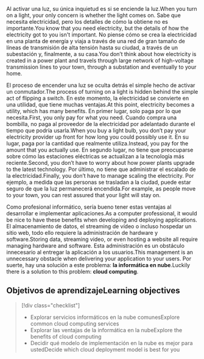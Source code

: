<span data-ttu-id="071a9-101">Al activar una luz, su única inquietud es si se enciende la luz.</span><span class="sxs-lookup"><span data-stu-id="071a9-101">When you turn on a light, your only concern is whether the light comes on.</span></span> <span data-ttu-id="071a9-102">Sabe que necesita electricidad, pero los detalles de cómo la obtiene no es importante.</span><span class="sxs-lookup"><span data-stu-id="071a9-102">You know that you need electricity, but the details of how the electricity got to you isn't important.</span></span> <span data-ttu-id="071a9-103">No piense cómo se crea la electricidad en una planta de energía y viaja a través de una red de gran tamaño de líneas de transmisión de alta tensión hasta su ciudad, a través de un subestación y, finalmente, a su casa.</span><span class="sxs-lookup"><span data-stu-id="071a9-103">You don’t think about how electricity is created in a power plant and travels through large network of high-voltage transmission lines to your town, through a substation and eventually to your home.</span></span>

<span data-ttu-id="071a9-104">El proceso de encender una luz se oculta detrás el simple hecho de activar un conmutador.</span><span class="sxs-lookup"><span data-stu-id="071a9-104">The process of turning on a light is hidden behind the simple act of flipping a switch.</span></span> <span data-ttu-id="071a9-105">En este momento, la electricidad se convierte en una utilidad, que tiene muchas ventajas.</span><span class="sxs-lookup"><span data-stu-id="071a9-105">At this point, electricity becomes a utility, which has many benefits.</span></span> <span data-ttu-id="071a9-106">En primer lugar, solo paga por lo que necesita.</span><span class="sxs-lookup"><span data-stu-id="071a9-106">First, you only pay for what you need.</span></span> <span data-ttu-id="071a9-107">Cuando compra una bombilla, no paga al proveedor de la electricidad por adelantado durante el tiempo que podría usarla.</span><span class="sxs-lookup"><span data-stu-id="071a9-107">When you buy a light bulb, you don’t pay your electricity provider up front for how long you could possibly use it.</span></span> <span data-ttu-id="071a9-108">En su lugar, paga por la cantidad que realmente utiliza.</span><span class="sxs-lookup"><span data-stu-id="071a9-108">Instead, you pay for the amount that you actually use.</span></span> <span data-ttu-id="071a9-109">En segundo lugar, no tiene que preocuparse sobre cómo las estaciones eléctricas se actualizan a la tecnología más reciente.</span><span class="sxs-lookup"><span data-stu-id="071a9-109">Second, you don’t have to worry about how power plants upgrade to the latest technology.</span></span> <span data-ttu-id="071a9-110">Por último, no tiene que administrar el escalado de la electricidad.</span><span class="sxs-lookup"><span data-stu-id="071a9-110">Finally, you don’t have to manage scaling the electricity.</span></span> <span data-ttu-id="071a9-111">Por ejemplo, a medida que las personas se trasladan a la ciudad, puede estar seguro de que la luz permanecerá encendida.</span><span class="sxs-lookup"><span data-stu-id="071a9-111">For example, as people move to your town, you can rest assured that your light will stay on.</span></span>

<span data-ttu-id="071a9-112">Como profesional informático, sería bueno tener estas ventajas al desarrollar e implementar aplicaciones.</span><span class="sxs-lookup"><span data-stu-id="071a9-112">As a computer professional, it would be nice to have these benefits when developing and deploying applications.</span></span> <span data-ttu-id="071a9-113">El almacenamiento de datos, el streaming de vídeo o incluso hospedar un sitio web, todo ello requiere la administración de hardware y software.</span><span class="sxs-lookup"><span data-stu-id="071a9-113">Storing data, streaming video, or even hosting a website all require managing hardware and software.</span></span> <span data-ttu-id="071a9-114">Esta administración es un obstáculo innecesario al entregar la aplicación a los usuarios.</span><span class="sxs-lookup"><span data-stu-id="071a9-114">This management is an unnecessary obstacle when delivering your application to your users.</span></span> <span data-ttu-id="071a9-115">Por suerte, hay una solución a este problema: **la informática en nube**.</span><span class="sxs-lookup"><span data-stu-id="071a9-115">Luckily there is a solution to this problem: **cloud computing**.</span></span>

## <a name="learning-objectives"></a><span data-ttu-id="071a9-116">Objetivos de aprendizaje</span><span class="sxs-lookup"><span data-stu-id="071a9-116">Learning objectives</span></span>
> [!div class="checklist"]
> * <span data-ttu-id="071a9-117">Explorar servicios informáticos en la nube comunes</span><span class="sxs-lookup"><span data-stu-id="071a9-117">Explore common cloud computing services</span></span>
> * <span data-ttu-id="071a9-118">Explorar las ventajas de la informática en la nube</span><span class="sxs-lookup"><span data-stu-id="071a9-118">Explore the benefits of cloud computing</span></span>
> * <span data-ttu-id="071a9-119">Decidir qué modelo de implementación en la nube es mejor para usted</span><span class="sxs-lookup"><span data-stu-id="071a9-119">Decide which cloud deployment model is best for you</span></span>
